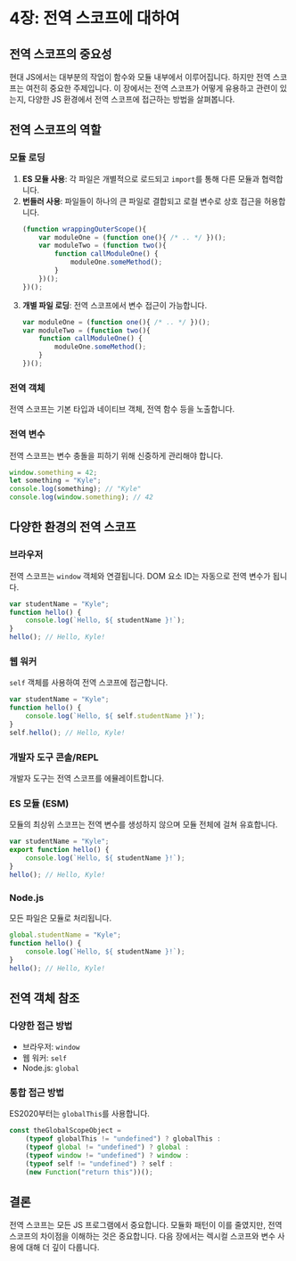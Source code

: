 # 4장: 전역 스코프에 대하여

## 전역 스코프의 중요성

현대 JS에서는 대부분의 작업이 함수와 모듈 내부에서 이루어집니다. 하지만 전역 스코프는 여전히 중요한 주제입니다. 이 장에서는 전역 스코프가 어떻게 유용하고 관련이 있는지, 다양한 JS 환경에서 전역 스코프에 접근하는 방법을 살펴봅니다.

## 전역 스코프의 역할

### 모듈 로딩
1. **ES 모듈 사용**: 각 파일은 개별적으로 로드되고 `import`를 통해 다른 모듈과 협력합니다.
2. **번들러 사용**: 파일들이 하나의 큰 파일로 결합되고 로컬 변수로 상호 접근을 허용합니다.
    ```js
    (function wrappingOuterScope(){
        var moduleOne = (function one(){ /* .. */ })();
        var moduleTwo = (function two(){
            function callModuleOne() {
                moduleOne.someMethod();
            }
        })();
    })();
    ```
3. **개별 파일 로딩**: 전역 스코프에서 변수 접근이 가능합니다.
    ```js
    var moduleOne = (function one(){ /* .. */ })();
    var moduleTwo = (function two(){
        function callModuleOne() {
            moduleOne.someMethod();
        }
    })();
    ```

### 전역 객체
전역 스코프는 기본 타입과 네이티브 객체, 전역 함수 등을 노출합니다.

### 전역 변수
전역 스코프는 변수 충돌을 피하기 위해 신중하게 관리해야 합니다.
```js
window.something = 42;
let something = "Kyle";
console.log(something); // "Kyle"
console.log(window.something); // 42
```

## 다양한 환경의 전역 스코프

### 브라우저
전역 스코프는 `window` 객체와 연결됩니다. DOM 요소 ID는 자동으로 전역 변수가 됩니다.
```js
var studentName = "Kyle";
function hello() {
    console.log(`Hello, ${ studentName }!`);
}
hello(); // Hello, Kyle!
```

### 웹 워커
`self` 객체를 사용하여 전역 스코프에 접근합니다.
```js
var studentName = "Kyle";
function hello() {
    console.log(`Hello, ${ self.studentName }!`);
}
self.hello(); // Hello, Kyle!
```

### 개발자 도구 콘솔/REPL
개발자 도구는 전역 스코프를 에뮬레이트합니다.

### ES 모듈 (ESM)
모듈의 최상위 스코프는 전역 변수를 생성하지 않으며 모듈 전체에 걸쳐 유효합니다.
```js
var studentName = "Kyle";
export function hello() {
    console.log(`Hello, ${ studentName }!`);
}
hello(); // Hello, Kyle!
```

### Node.js
모든 파일은 모듈로 처리됩니다.
```js
global.studentName = "Kyle";
function hello() {
    console.log(`Hello, ${ studentName }!`);
}
hello(); // Hello, Kyle!
```

## 전역 객체 참조

### 다양한 접근 방법
- 브라우저: `window`
- 웹 워커: `self`
- Node.js: `global`

### 통합 접근 방법
ES2020부터는 `globalThis`를 사용합니다.
```js
const theGlobalScopeObject =
    (typeof globalThis != "undefined") ? globalThis :
    (typeof global != "undefined") ? global :
    (typeof window != "undefined") ? window :
    (typeof self != "undefined") ? self :
    (new Function("return this"))();
```

## 결론

전역 스코프는 모든 JS 프로그램에서 중요합니다. 모듈화 패턴이 이를 줄였지만, 전역 스코프의 차이점을 이해하는 것은 중요합니다. 다음 장에서는 렉시컬 스코프와 변수 사용에 대해 더 깊이 다룹니다.
